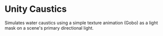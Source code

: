# Unity Caustics

Simulates water caustics using a simple texture animation (Gobo) as a light mask on a scene's primary directional light.

